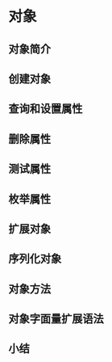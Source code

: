 # 对象

## 对象简介
## 创建对象

## 查询和设置属性

## 删除属性

## 测试属性

## 枚举属性

## 扩展对象

## 序列化对象


## 对象方法

## 对象字面量扩展语法

## 小结